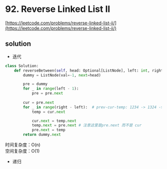 # 92. Reverse Linked List II
[https://leetcode.com/problems/reverse-linked-list-ii/](https://leetcode.com/problems/reverse-linked-list-ii/)


## solution

- 迭代
```python
class Solution:
    def reverseBetween(self, head: Optional[ListNode], left: int, right: int) -> Optional[ListNode]:
        dummy = ListNode(val=-1, next=head)

        pre = dummy
        for _ in range(left - 1):
            pre = pre.next
        
        cur = pre.next
        for _ in range(right - left):  # prev-cur-temp: 1234 -> 1324 -> 1432
            temp = cur.next

            cur.next = temp.next
            temp.next = pre.next # 注意这里是pre.next 而不是 cur            
            pre.next = temp
        return dummy.next
```
时间复杂度：O(n) <br>
空间复杂度：O(1)


- 递归
```python

```
